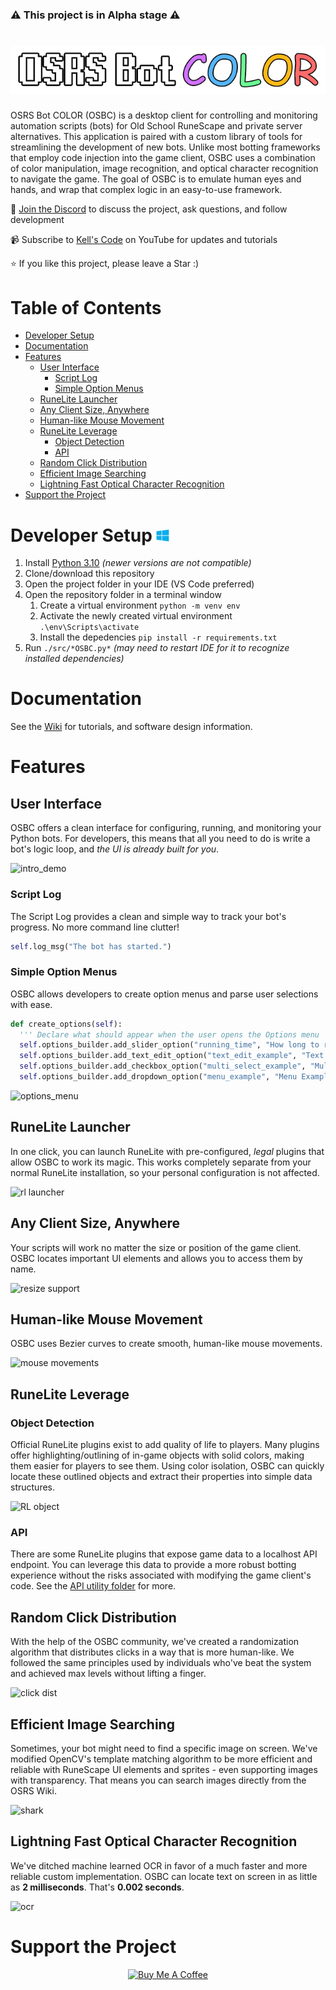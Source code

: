 ### ⚠️ This project is in Alpha stage ⚠️

# ![](documentation/media/logo.png)
OSRS Bot COLOR (OSBC) is a desktop client for controlling and monitoring automation scripts (bots) for Old School RuneScape and private server alternatives. This application is paired with a custom library of tools for streamlining the development of new bots. Unlike most botting frameworks that employ code injection into the game client, OSBC uses a combination of color manipulation, image recognition, and optical character recognition to navigate the game. The goal of OSBC is to emulate human eyes and hands, and wrap that complex logic in an easy-to-use framework.

💬 [Join the Discord](https://discord.gg/Znks7Smya4) to discuss the project, ask questions, and follow development

📹 Subscribe to [Kell's Code](https://www.youtube.com/@KellsCode/featured) on YouTube for updates and tutorials

⭐ If you like this project, please leave a Star :)

# Table of Contents
- [Developer Setup ](#developer-setup-)
- [Documentation](#documentation)
- [Features](#features)
  - [User Interface](#user-interface)
    - [Script Log](#script-log)
    - [Simple Option Menus](#simple-option-menus)
  - [RuneLite Launcher](#runelite-launcher)
  - [Any Client Size, Anywhere](#any-client-size-anywhere)
  - [Human-like Mouse Movement](#human-like-mouse-movement)
  - [RuneLite Leverage](#runelite-leverage)
    - [Object Detection](#object-detection)
    - [API](#api)
  - [Random Click Distribution](#random-click-distribution)
  - [Efficient Image Searching](#efficient-image-searching)
  - [Lightning Fast Optical Character Recognition](#lightning-fast-optical-character-recognition)
- [Support the Project](#support-the-project)

# Developer Setup <img height=20 src="documentation/media/windows_logo.png"/>
1. Install [Python 3.10](https://www.python.org/downloads/release/python-3109/) *(newer versions are not compatible)*
2. Clone/download this repository
3. Open the project folder in your IDE (VS Code preferred)
4. Open the repository folder in a terminal window
   1. Create a virtual environment ```python -m venv env```
   2. Activate the newly created virtual environment ```.\env\Scripts\activate```
   3. Install the depedencies ```pip install -r requirements.txt```
5. Run `./src/*OSBC.py*` *(may need to restart IDE for it to recognize installed dependencies)*

# Documentation

See the [Wiki](https://github.com/kelltom/OSRS-Bot-COLOR/wiki) for tutorials, and software design information.

# Features
## User Interface
OSBC offers a clean interface for configuring, running, and monitoring your Python bots. For developers, this means that all you need to do is write a bot's logic loop, and *the UI is already built for you*.

![intro_demo](https://user-images.githubusercontent.com/44652363/197059102-27a9a942-25b6-4012-b83b-90ae8399b4e8.gif)

### Script Log
The Script Log provides a clean and simple way to track your bot's progress. No more command line clutter!

```python
self.log_msg("The bot has started.")
```

### Simple Option Menus
OSBC allows developers to create option menus and parse user selections with ease.

```python
def create_options(self):
  ''' Declare what should appear when the user opens the Options menu '''
  self.options_builder.add_slider_option("running_time", "How long to run (minutes)?", 1, 180)
  self.options_builder.add_text_edit_option("text_edit_example", "Text Edit Example", "Placeholder text here")
  self.options_builder.add_checkbox_option("multi_select_example", "Multi-select Example", ["A", "B", "C"])
  self.options_builder.add_dropdown_option("menu_example", "Menu Example", ["A", "B", "C"])
```

![options_menu](https://user-images.githubusercontent.com/44652363/206808756-aac29140-e41d-4b6c-9f26-dc08ce0662b9.png)

## RuneLite Launcher
In one click, you can launch RuneLite with pre-configured, *legal* plugins that allow OSBC to work its magic. This works completely separate from your normal RuneLite installation, so your personal configuration is not affected.

![rl launcher](https://user-images.githubusercontent.com/44652363/206948553-608d0337-862c-41ca-b2e1-7cd473838060.gif)

## Any Client Size, Anywhere
Your scripts will work no matter the size or position of the game client. OSBC locates important UI elements and allows you to access them by name.

![resize support](https://user-images.githubusercontent.com/44652363/206949051-16e1bf57-a189-4eda-bbb2-1864e2849c45.gif)

## Human-like Mouse Movement
OSBC uses Bezier curves to create smooth, human-like mouse movements.

![mouse movements](https://user-images.githubusercontent.com/44652363/206948347-88e6296c-a5bf-43d4-a491-4680467ada31.gif)

## RuneLite Leverage
### Object Detection
Official RuneLite plugins exist to add quality of life to players. Many plugins offer highlighting/outlining of in-game objects with solid colors, making them easier for players to see them. Using color isolation, OSBC can quickly locate these outlined objects and extract their properties into simple data structures.

![RL object](https://user-images.githubusercontent.com/44652363/206809467-8cdefa01-235d-441f-b563-69773a2badb8.png)

### API
There are some RuneLite plugins that expose game data to a localhost API endpoint. You can leverage this data to provide a more robust botting experience without the risks associated with modifying the game client's code. See the [API utility folder](src/utilities/api/) for more.

## Random Click Distribution
With the help of the OSBC community, we've created a randomization algorithm that distributes clicks in a way that is more human-like. We followed the same principles used by individuals who've beat the system and achieved max levels without lifting a finger.

![click dist](https://user-images.githubusercontent.com/44652363/206948686-89cb0c30-8626-4aa2-9415-f2f985c80cbc.gif)

## Efficient Image Searching
Sometimes, your bot might need to find a specific image on screen. We've modified OpenCV's template matching algorithm to be more efficient and reliable with RuneScape UI elements and sprites - even supporting images with transparency. That means you can search images directly from the OSRS Wiki.

![shark](https://user-images.githubusercontent.com/44652363/206808973-8bea1717-c227-43cf-b8af-6825316eb95d.png)

## Lightning Fast Optical Character Recognition
We've ditched machine learned OCR in favor of a much faster and more reliable custom implementation. OSBC can locate text on screen in as little as **2 milliseconds**. That's **0.002 seconds**.

![ocr](https://user-images.githubusercontent.com/44652363/206808982-16f58a50-4709-4c27-9fc2-94b0c4edab21.png)

# Support the Project
<p align="center">
  <a href="https://www.buymeacoffee.com/kelltom" target="_blank">
    <img src="https://cdn.buymeacoffee.com/buttons/v2/default-yellow.png" alt="Buy Me A Coffee" height="60px">
  </a>
</p>
